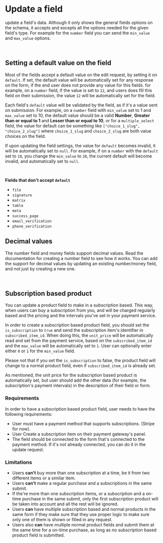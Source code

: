 # Update a field

update a field's data. Although it only shows the general fields options on the schema, it accepts and excepts all the options needed for the given field's type. For example for the `number` field you can send the `min_value` and `max_value` options.

<br>

## Setting a default value on the field

Most of the fields accept a default value on the edit request, by setting it on `default`. If set, the default value will be automatically set for any response on the form, if the end user does not provide any value for this fields. for example, on a `number` field, if the value is set to `12`, and users does fill this field on their submission, the value `12` will be automatically set for the field.

Each field's `default` value will be validated by the field, as if it's a value sent on submission. For example, on a `number` field with `min_value` set to 1 and `max_value` set to 10, the default value should be a valid **Number**, **Greater than or equal to 1** and **Lesser than or equal to 10**, or for a `multiple_select` field, the value for default can be something like `["choice_1_slug", "choice_2_slug"]` where `choice_1_slug` and `choice_2_slug` are both value choices on the field.

If upon updating the field settings, the value for `default` becomes invalid, it will be automatically set to `null`. For example, if on a `number` with the `default` set to `10`, you change the `min_value` to `20`, the current default will become invalid, and automatically set to `null`.

<br>

**Fields that don't accept `default`**

- `file`
- `signature`
- `matrix`
- `table`
- `meta`
- `success_page`
- `email_verification`
- `phone_verification`

## Decimal values

The number field and money fields support decimal values. Read the documentation for creating a number field to see how it works.
You can add the support for decimal values by updating an existing number/money field, and not just by creating a new one.

<br/>

## Subscription based product

You can update a product field to make in a subscription based. This way, when users can buy a subscription from you, and will be charged regularly based and the pricing and the intervals you've set in your payment service.

In order to create a subscription based product field, you should set the `is_subscription` to `true` and send the subscription item's identifier in `subscribed_item_id`. When doing this, the `unit_price` will be automatically read and set from the payment service, based on the `subscribed_item_id` and the `max_value` will be automatically set to `1`. User can optionally enter either `0` or `1` for the `min_value` field.

Please not that if you set the `is_subscription` to false, the product field will change to a normal product field, even if `subscribed_item_id` is already set.

As mentioned, the unit price for the subscription based product is automatically set, but user should add the other data (for example, the subscription's payment intervals) in the description of their field or form.

### Requirements

In order to have a subscription based product field, user needs to have the following requirements:

- User must have a payment method that supports subscriptions. (Stripe for now).
- User Create a subscription item on their payment gateway's panel.
- The field should be connected to the form that's connected to the payment method. If it's not already connected, you can do it in the update request.

### Limitations

- Users **can't** buy more than one subscription at a time, be it from two different items or a similar item.
- Users **can't** make a regular purchase and a subscriptions in the same submit.
- If the're more than one subscription items, or a subscription and a on-time purchase in the same submit, only the first subscription product will be taken into account and all the rest will be ignored.
- Users **can** have multiple subscription based and normal products in the same form if they make sure that they use proper logic to make sure only one of them is shown or filled in any request.
- Users also **can** have multiple normal product fields and submit them at the same time for a on-time purchase, as long as no subscription based product field is submitted.
